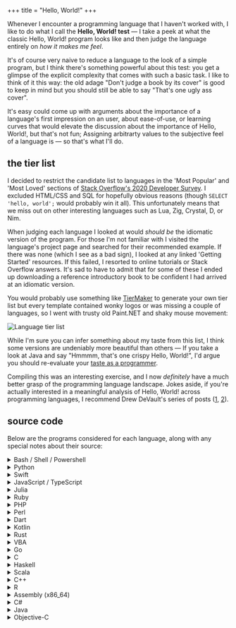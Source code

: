 +++
title = "Hello, World!"
+++

Whenever I encounter a programming language that I haven't worked with,
I like to do what I call the **Hello, World! test** —
I take a peek at what the classic Hello, World! program looks like
and then judge the language entirely on _how it makes me feel_.

It's of course very naive to reduce a language to the look of a simple program,
but I think there's something powerful about this test:
you get a glimpse of the explicit complexity that comes with such a basic task.
I like to think of it this way: the old adage "Don't judge a book by its cover"
is good to keep in mind but you should still be able to say "That's one ugly ass cover".

It's easy could come up with arguments about the importance of a language's
first impression on an user, about ease-of-use, or learning curves that would elevate
the discussion about the importance of Hello, World!, but that's not fun;
Assigning arbitrarty values to the subjective feel of a language is — so that's
what I'll do.

## the tier list

I decided to restrict the candidate list to languages in the 'Most Popular' and
'Most Loved' sections of
[Stack Overflow's 2020 Developer Survey](https://insights.stackoverflow.com/survey/2020).
I excluded HTML/CSS and SQL for hopefully obvious reasons
(though `SELECT 'hello, world';` would probably win it all).
This unfortunately means that we miss out on other interesting languages such as Lua,
Zig, Crystal, D, or Nim.

When judging each language I looked at would _should be_ the
idiomatic version of the program.
For those I'm not familiar with I visited the language's project page and
searched for their recommended example.
If there was none (which I see as a bad sign), I looked at any linked
'Getting Started' resources.
If this failed, I resorted to online tutorials or Stack Overflow answers.
It's sad to have to admit that for some of these I ended up downloading
a reference introductory book to be confident I had arrived at an idiomatic version.

You would probably use something like [TierMaker](https://tiermaker.com/)
to generate your own tier list but every template contained wonky logos or was missing
a couple of languages, so I went with trusty old Paint.NET and shaky mouse movement:

![Language tier list](/images/hello.png)

While I'm sure you can infer something about my taste from this list, I think
some versions are undeniably more beautiful than others —
If you take a look at Java and say "Hmmmm, that's one crispy Hello, World!",
I'd argue you should re-evaluate your
[taste as a programmer](http://www.paulgraham.com/taste.html).

Compiling this was an interesting exercise, and I now _definitely_ have a much better
grasp of the programming language landscape.
Jokes aside, if you're actually interested in a meaningful analysis of Hello, World!
across programming languages, I recommend Drew DeVault's series of posts
([1](https://drewdevault.com/2020/01/04/Slow.html),
[2](https://drewdevault.com/2020/01/08/Re-Slow.html)).

## source code

Below are the programs considered for each language,
along with any special notes about their source:

<details>
<summary>Bash / Shell / Powershell</summary>

```bash
echo 'hello, world'
```

</details>

<details>
<summary>Python</summary>

```python
print("hello, world")
```

</details>

<details>
<summary>Swift</summary>

```swift
print("hello, world")
```

</details>

<details>
<summary>JavaScript / TypeScript</summary>

```javascript
console.log("hello, world");
```

</details>

<details>
<summary>Julia</summary>

```julia
println("hello, world")
```

</details>

<details>
<summary>Ruby</summary>

```ruby
puts "hello, world"
```

</details>

<details>
<summary>PHP</summary>

```php
<?php
    echo 'hello, world';
?>
```

</details>

<details>
<summary>Perl</summary>

```pl
print "hello, world\n"
```

</details>

<details>
<summary>Dart</summary>

```m
void main() {
  print('hello, world');
}
```

</details>

<details>
<summary>Kotlin</summary>

```kotlin
fun main() {
    println("hello, world")
}
```

</details>

<details>
<summary>Rust</summary>

```rust
fn main() {
    println!("hello, world");
}
```

</details>

<details>
<summary>VBA</summary>

```vba
WScript.Echo "hello, world"
```

</details>

<details>
<summary>Go</summary>

```go
package main

import "fmt"

func main() {
    fmt.Println("hello, world")
}
```

</details>

<details>
<summary>C</summary>

```c
#include <stdio.h>

int main(void) {
    puts("hello, world");
    return 0;
}
```

</details>

<details>
<summary>Haskell</summary>

```hs
main = putStrLn "hello, world"
```

source: [Learn you a Haskell for Great Good!](http://learnyouahaskell.com/)

</details>

<details>
<summary>Scala</summary>

```scala
object Hello {
    def main(args: Array[String]) = {
        println("hello, world")
    }
}
```

</details>

<details>
<summary>C++</summary>

```c++
#include <iostream>

int main() {
    std::cout << "hello, world\n";
}
```

source: [Bjarne Stroustrup, probably](https://en.wikipedia.org/wiki/C%2B%2B#Language)

</details>

<details>
<summary>R</summary>

```r
cat("hello, world\n")
```

</details>

<details>
<summary>Assembly (x86_64)</summary>

```asm
bits 64
section .text
global _start
_start:
    mov rdx, len
    mov rsi, msg
    mov rdi, 1
    mov rax, 1
    syscall

    mov rdi, 0
    mov rax, 60
    syscall

section .rodata
msg: db "hello world", 10
len: equ $-msg
```

source: [sircmpwn](https://drewdevault.com/2020/01/04/Slow.html)

</details>

<details>
<summary>C#</summary>

```c#
using System;

class Hello
{
    static void Main()
    {
        Console.WriteLine("hello, world");
    }
}
```

source: [A Tour of C#](https://docs.microsoft.com/en-us/dotnet/csharp/tour-of-csharp/#hello-world)

</details>

<details>
<summary>Java</summary>

```java
public class Hello {
    public static void main(String[] args) {
        System.out.println("hello, world");
    }
}
```

</details>

<details>
<summary>Objective-C</summary>

```m
#import <Foundation/Foundation.h>

int main (int argc, const char * argv[]) {
    NSAutoreleasePool * pool = [[NSAutoreleasePool alloc] init];
    NSLog (@"hello, world");

    [pool drain];
    return 0;
}
```

source: [Programming in Objective-C, and others](https://www.pearson.com/us/higher-education/program/Kochan-Programming-in-Objective-C-6th-Edition/PGM106849.html)

</details>
